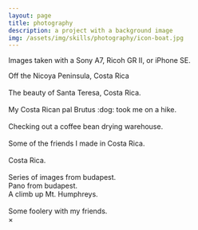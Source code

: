 ```yaml
---
layout: page
title: photography
description: a project with a background image
img: /assets/img/skills/photography/icon-boat.jpg
---
```


Images taken with a Sony A7, Ricoh GR II, or iPhone SE.

<link rel="stylesheet" href="{{ site.baseurl }}/assets/css/modal.css">

<div class="img_row">
    <img class="col three" src="{{ site.baseurl }}/assets/img/skills/photography/costa-rica-blog-1.jpg" alt="" title="costa rica pano"/>
</div>
<div class="col three caption">
    Off the Nicoya Peninsula, Costa Rica
</div>

<div class="img_row">
    <img class="col two" src="{{ site.baseurl }}/assets/img/skills/photography/missing-the-beach-2.jpg" alt="" title="costa rican beach"/>
    <img class="col one" src="{{ site.baseurl }}/assets/img/skills/photography/ship-in-ocean.jpg" alt="" title="costa rican boat in the distance"/>
</div>
<div class="col three caption">
    The beauty of Santa Teresa, Costa Rica.
</div>

<div class="img_row">
    <img class="col one" src="{{ site.baseurl }}/assets/img/skills/photography/brutus-costa-dog.jpeg" alt="" title="brutus, the cuddly dog :)"/>
    <img class="col two" src="{{ site.baseurl }}/assets/img/skills/photography/costa-rica-landscape.jpeg" alt="" title="where Brutus took me"/>
</div>
<div class="col three caption">
    My Costa Rican pal Brutus :dog: took me on a hike.
</div>

<div class="img_row">
    <img class="col two" src="{{ site.baseurl }}/assets/img/skills/photography/coffee-beans.jpeg" alt="" title="some coffee beans drying"/>
    <img class="col one" src="{{ site.baseurl }}/assets/img/skills/photography/coffee-beans-thrown.jpeg" alt="" title="don't drop the coffee beans!"/>
</div>
<div class="col three caption">
    Checking out a coffee bean drying warehouse.
</div>

<div class="img_row">
    <img class="col one" src="{{ site.baseurl }}/assets/img/skills/photography/brutus-with-stick-2.jpg" alt="" title="my friend Brutus again :)"/>
    <img class="col one" src="{{ site.baseurl }}/assets/img/skills/photography/beach-pig.jpeg" alt="" title="a beach pig that stole my food!"/>
    <img class="col one" src="{{ site.baseurl }}/assets/img/skills/photography/costa-bird-1.jpeg" alt="" title="nice bird"/>
</div>
<div class="col three caption">
    Some of the friends I made in Costa Rica.
</div>

<div class="img_row">
    <img class="col one" src="{{ site.baseurl }}/assets/img/skills/photography/costa-pig.jpeg" alt="" title="another Costa Rican pig!"/>
    <img class="col two" src="{{ site.baseurl }}/assets/img/skills/photography/costa-rica-tree-line.jpeg" alt="" title="it sure rained alot!"/>
</div>
<div class="col three caption">
    Costa Rica.
</div>

<div class="img_row">
    <img class="col one" src="{{ site.baseurl }}/assets/img/skills/photography/budapest-3.jpeg" alt="" title="budapest"/>
    <img class="col one" src="{{ site.baseurl }}/assets/img/skills/photography/budapest-1.jpeg" alt="" title="budapest"/>
    <img class="col one" src="{{ site.baseurl }}/assets/img/skills/photography/budapest-2.jpeg" alt="" title="budapest"/>
</div>
<div class="col three caption">
    Series of images from budapest.
</div>

<div class="img_row">
    <img class="col three" src="{{ site.baseurl }}/assets/img/skills/photography/budapest-wide.jpeg" alt="" title="budapest"/>
</div>
<div class="col three caption">
    Pano from budapest.
</div>

<div class="">
    <img class="col three" src="{{ site.baseurl }}/assets/img/skills/photography/mt-humphreys-1.jpg" alt="" title="Mt. Humphreys, Flagstaff Arizona"/>
</div>
<div class="col three caption">
    A climb up Mt. Humphreys.
</div>

<div class="img_row">
    <img class="col one" id="myModal myImg" src="{{ site.baseurl }}/assets/img/skills/photography/beach-mack.jpg" alt="" title="another Costa Rican pig!"/>
    <img class="col two" id="myModal myImg" data-toggle="modal" data-target="#myModal" src="{{ site.baseurl }}/assets/img/skills/photography/friends-trip.jpg" alt="" title="it sure rained alot!"/>
</div>
<div class="col three caption" id="caption">
    Some foolery with my friends.
</div>




<div id="myModal" class="modal fade" role="dialog">
    <div class="modal-dialog">
        <div class="modal-content">
            <div class="modal-body image-container">
                <img class="img-responsive" src="" />
            </div>
            <div class="modal-footer">
                <!-- <button type="button" class="btn btn-default" data-dismiss="modal">Close</button> -->
                <span class="close">&times;</span>
            </div>
        </div>
    </div>
</div>



<script
  src="https://code.jquery.com/jquery-3.3.1.min.js"
  integrity="sha256-FgpCb/KJQlLNfOu91ta32o/NMZxltwRo8QtmkMRdAu8="
  crossorigin="anonymous"></script>
<script>
     $(document).ready(function () {
    $('img').on('click', function () {
        var image = $(this).attr('src');
     //    alert(image);
     $(".img-responsive").attr("src", image);
     $('#myModal').show()
     console.log("before the  function")
     //    $('#myModal').click('show.bs.modal', function () {
     //         console.log('this function got called')
     //        $(".img-responsive").attr("src", image);
     //    });
    });
});

$('.close').on('click', function () {
    $('#myModal').hide()
})

// When the user clicks anywhere outside of the modal, close it
window.onclick = function(event) {
    if (event.target == $('#myModal').is(":visible")) {
        $('#myModal').hide()
    }
}
</script>